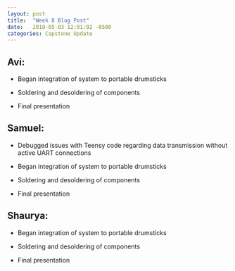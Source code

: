 ```yaml
---
layout: post
title:  "Week 8 Blog Post"
date:   2018-05-03 12:01:02 -0500
categories: Capstone Update
---
```

## Avi: ## 

* Began integration of system to portable drumsticks

* Soldering and desoldering of components

* Final presentation


## Samuel: ## 

* Debugged issues with Teensy code regarding data transmission without active UART connections

* Began integration of system to portable drumsticks

* Soldering and desoldering of components

* Final presentation


## Shaurya: ##

* Began integration of system to portable drumsticks

* Soldering and desoldering of components

* Final presentation


